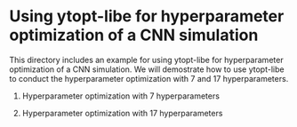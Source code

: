 # Using ytopt-libe for hyperparameter optimization of a CNN simulation

This directory includes an example for using ytopt-libe for hyperparameter optimization of a CNN simulation. We will demostrate how to use ytopt-libe to conduct the hyperparameter optimization with 7 and 17 hyperparameters.

1. Hyperparameter optimization with 7 hyperparameters

2. Hyperparameter optimization with 17 hyperparameters
